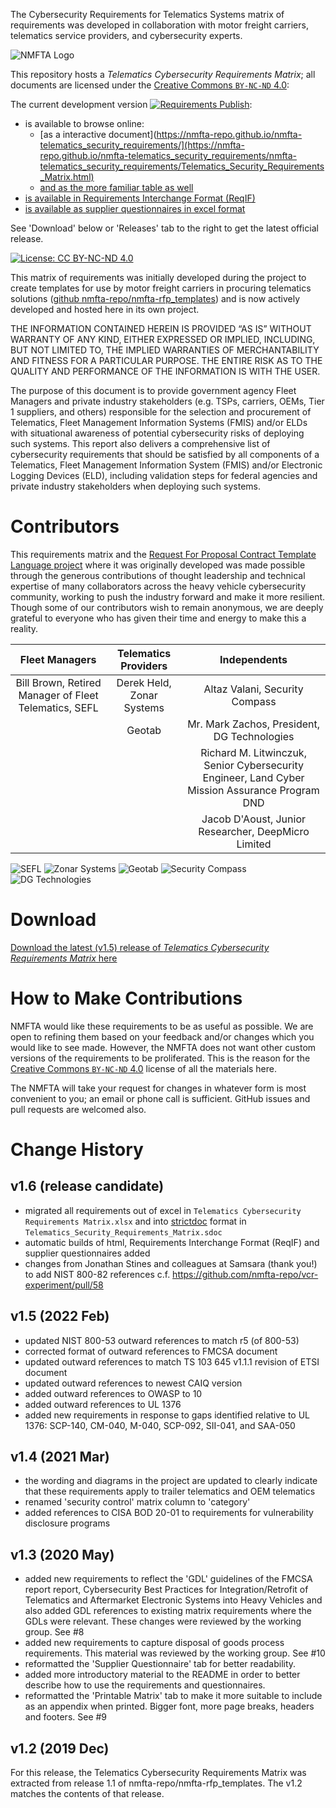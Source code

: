 The Cybersecurity Requirements for Telematics Systems matrix of requirements was developed in collaboration with motor freight carriers, telematics service providers, and cybersecurity experts.

![NMFTA Logo](https://raw.githubusercontent.com/nmfta-repo/nmfta-telematics_security_requirements/master/media/image1.png)

This repository hosts a *Telematics Cybersecurity Requirements Matrix*; all documents are licensed under the [Creative Commons `BY-NC-ND` 4.0](https://creativecommons.org/licenses/by-nc-nd/4.0/):

The current development version [![Requirements Publish](https://github.com/nmfta-repo/nmfta-telematics_security_requirements/actions/workflows/publish.yml/badge.svg)](https://github.com/nmfta-repo/nmfta-telematics_security_requirements/actions/workflows/publish.yml):
* is available to browse online:
  * [as a interactive document](https://nmfta-repo.github.io/nmfta-telematics_security_requirements/](https://nmfta-repo.github.io/nmfta-telematics_security_requirements/nmfta-telematics_security_requirements/Telematics_Security_Requirements_Matrix.html)
  * [and as the more familiar table as well](https://nmfta-repo.github.io/nmfta-telematics_security_requirements/nmfta-telematics_security_requirements/Telematics_Security_Requirements_Matrix-TABLE.html#10-Appendix-A)
* [is available in Requirements Interchange Format (ReqIF)](https://nmfta-repo.github.io/nmfta-telematics_security_requirements/output.reqif)
* [is available as supplier questionnaires in excel format](https://nmfta-repo.github.io/nmfta-telematics_security_requirements/tsrm_questionnaires.xlsx)

See 'Download' below or 'Releases' tab to the right to get the latest official release.

[![License: CC BY-NC-ND 4.0](https://licensebuttons.net/l/by-nc-nd/4.0/80x15.png)](https://creativecommons.org/licenses/by-nc-nd/4.0/)

This matrix of requirements was initially developed during the project to create templates for use by motor freight carriers in procuring telematics solutions ([github nmfta-repo/nmfta-rfp_templates](https://github.com/nmfta-repo/nmfta-rfp_templates)) and is now actively developed and hosted here in its own project.

THE INFORMATION CONTAINED HEREIN IS PROVIDED “AS IS” WITHOUT WARRANTY OF ANY KIND, EITHER EXPRESSED OR IMPLIED, INCLUDING, BUT NOT LIMITED TO, THE IMPLIED WARRANTIES OF MERCHANTABILITY AND FITNESS FOR A PARTICULAR PURPOSE. THE ENTIRE RISK AS TO THE QUALITY AND PERFORMANCE OF THE INFORMATION IS WITH THE USER.

The purpose of this document is to provide government agency Fleet Managers and private industry stakeholders (e.g. TSPs, carriers, OEMs, Tier 1 suppliers, and others) responsible for the selection and procurement of Telematics, Fleet Management Information Systems (FMIS) and/or ELDs with situational awareness of potential cybersecurity risks of deploying such systems. This report also delivers a comprehensive list of cybersecurity requirements that should be satisfied by all components of a Telematics, Fleet Management Information System (FMIS) and/or Electronic Logging Devices (ELD), including validation steps for federal agencies and private industry stakeholders when deploying such systems.

# Contributors

This requirements matrix and the [Request For Proposal Contract Template Language project](https://github.com/nmfta-repo/nmfta-rfp_templates) where it was originally developed was made possible through the generous contributions of
thought leadership and technical expertise of many collaborators across the heavy vehicle cybersecurity community,
working to push the industry forward and make it more resilient. Though some of our contributors wish to remain
anonymous, we are deeply grateful to everyone who has given their time and energy to make this a reality.


| **Fleet Managers**   | **Telematics Providers** | **Independents**                                                |
|:--------------------:|:------------------------:|:---------------------------------------------------------------:|
|   Bill Brown, Retired Manager of Fleet Telematics, SEFL  | Derek Held, Zonar Systems| Altaz Valani, Security Compass                                  |
|                      | Geotab                   | Mr. Mark Zachos, President, DG Technologies                     |
|                      |                          | Richard M. Litwinczuk, Senior Cybersecurity Engineer, Land Cyber Mission Assurance Program DND |
|                      |                          | Jacob D'Aoust, Junior Researcher, DeepMicro Limited |

![SEFL](https://raw.githubusercontent.com/nmfta-repo/nmfta-telematics_security_requirements/master/media/SFL2c_300dpi-resized.jpg) ![Zonar Systems](https://raw.githubusercontent.com/nmfta-repo/nmfta-telematics_security_requirements/master/media/zonar-logo-RGB-750.png) ![Geotab](https://raw.githubusercontent.com/nmfta-repo/nmfta-telematics_security_requirements/master/media/geotab-logo_full-colour-rgb_resized.png) ![Security Compass](https://raw.githubusercontent.com/nmfta-repo/nmfta-telematics_security_requirements/master/media/securitycompass-logo-resized.jpg) ![DG Technologies](https://raw.githubusercontent.com/nmfta-repo/nmfta-telematics_security_requirements/master/media/dg-logo.png)

# Download

[Download the latest (v1.5) release of *Telematics Cybersecurity Requirements Matrix* here](https://github.com/nmfta-repo/nmfta-telematics_security_requirements/releases/download/v1.5/nmfta-telematics_security_requirements-v1.5.zip)

# How to Make Contributions

NMFTA would like these requirements to be as useful as possible. We are open to refining them based on your feedback and/or changes which you would like to see made. However, the NMFTA does not want other custom versions of the requirements to be proliferated. This is the reason for the [Creative Commons `BY-NC-ND` 4.0](https://creativecommons.org/licenses/by-nc-nd/4.0/) license of all the materials here.

The NMFTA will take your request for changes in whatever form is most convenient to you; an email or phone call is sufficient. GitHub issues and pull requests are welcomed also.


# Change History

## v1.6 (release candidate)

* migrated all requirements out of excel in `Telematics Cybersecurity Requirements Matrix.xlsx` and into [strictdoc](https://github.com/strictdoc-project/strictdoc/) format in `Telematics_Security_Requirements_Matrix.sdoc`
* automatic builds of html, Requirements Interchange Format (ReqIF) and supplier questionnaires added
* changes from Jonathan Stines and colleagues at Samsara (thank you!) to add NIST 800-82 references c.f. https://github.com/nmfta-repo/vcr-experiment/pull/58

## v1.5 (2022 Feb)

* updated NIST 800-53 outward references to match r5 (of 800-53)
* corrected format of outward references to FMCSA document
* updated outward references to match TS 103 645 v1.1.1 revision of ETSI document
* updated outward references to newest CAIQ version
* added outward references to OWASP to 10
* added outward references to UL 1376
* added new requirements in response to gaps identified relative to UL 1376: SCP-140, CM-040, M-040, SCP-092, SII-041, and SAA-050


## v1.4 (2021 Mar)

* the wording and diagrams in the project are updated to clearly indicate that these requirements apply to trailer telematics and OEM telematics
* renamed 'security control' matrix column to 'category'
* added references to CISA BOD 20-01 to requirements for vulnerability disclosure programs


## v1.3 (2020 May)

* added new requirements to reflect the 'GDL' guidelines of the FMCSA report report, Cybersecurity Best Practices for Integration/Retrofit of Telematics and Aftermarket Electronic Systems into Heavy Vehicles and also added GDL references to existing matrix requirements where the GDLs were relevant. These changes were reviewed by the working group. See #8
* added new requirements to capture disposal of goods process requirements. This material was reviewed by the working group. See #10
* reformatted the 'Supplier Questionnaire' tab for better readability.
* added more introductory material to the README in order to better describe how to use the requirements and questionnaires.
* reformatted the 'Printable Matrix' tab to make it more suitable to include as an appendix when printed. Bigger font, more page breaks, headers and footers. See #9


## v1.2 (2019 Dec)

For this release, the Telematics Cybersecurity Requirements Matrix was extracted from release 1.1 of nmfta-repo/nmfta-rfp_templates. The v1.2 matches the contents of that release.
